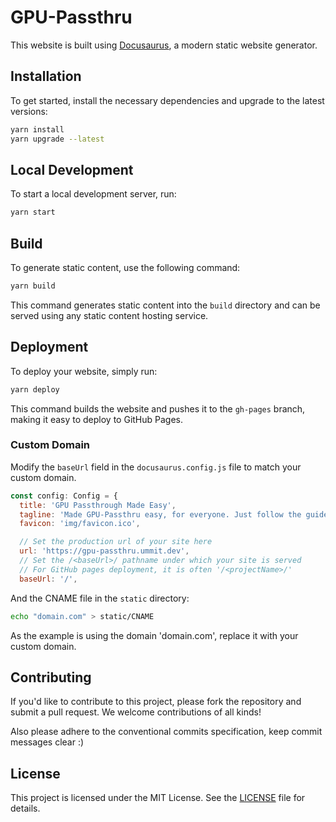 # GPU-Passthru

This website is built using [Docusaurus](https://docusaurus.io/), a modern static website generator.

## Installation

To get started, install the necessary dependencies and upgrade to the latest versions:

```bash
yarn install
yarn upgrade --latest
```

## Local Development

To start a local development server, run:

```bash
yarn start
```

## Build

To generate static content, use the following command:

```bash
yarn build
```

This command generates static content into the `build` directory and can be served using any static content hosting service.

## Deployment

To deploy your website, simply run:

```bash
yarn deploy
```

This command builds the website and pushes it to the `gh-pages` branch, making it easy to deploy to GitHub Pages.

### Custom Domain

Modify the `baseUrl` field in the `docusaurus.config.js` file to match your custom domain.

```js
const config: Config = {
  title: 'GPU Passthrough Made Easy',
  tagline: 'Made GPU-Passthru easy, for everyone. Just follow the guide!',
  favicon: 'img/favicon.ico',

  // Set the production url of your site here
  url: 'https://gpu-passthru.ummit.dev',
  // Set the /<baseUrl>/ pathname under which your site is served
  // For GitHub pages deployment, it is often '/<projectName>/'
  baseUrl: '/',

```

And the CNAME file in the `static` directory:

```bash
echo "domain.com" > static/CNAME
```

As the example is using the domain 'domain.com', replace it with your custom domain.

## Contributing

If you'd like to contribute to this project, please fork the repository and submit a pull request. We welcome contributions of all kinds!

Also please adhere to the conventional commits specification, keep commit messages clear :)

## License

This project is licensed under the MIT License. See the [LICENSE](LICENSE) file for details.
